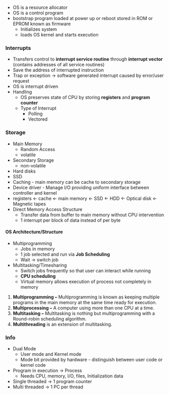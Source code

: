 - OS is a resource allocator
- OS is a control program
- bootstrap program loaded at power up or reboot stored in ROM or EPROM known as firmware
	- Initializes system
	- loads OS kernel and starts execution


### Interrupts

- Transfers control to **interrupt service routine** through **interrupt vector** (contains addresses of all service routines)
- Save the address of interrupted instruction
- Trap or exception -> software generated interrupt caused by error/user request
- OS is interrupt driven
- Handling
	- OS preserves state of CPU by storing **registers** and **program counter**
	- Type of Interrupt
		- Polling
		- Vectored

### Storage
- Main Memory
	- Random Access
	- volatile
- Secondary Storage
	- non-volatile
- Hard disks
- SSD
- Caching - main memory can be cache to secondary storage
- Device driver - Manage I/O providing uniform interface between controller and kernel
- registers <- cache <- main memory <- SSD <- HDD <- Optical disk <- Magnetic tapes
- Direct Memory Access Structure
	- Transfer data from buffer to main memory without CPU intervention
	- 1 interrupt per block of data instead of per byte


#### OS Architecture/Structure
- Multiprogramming
	- Jobs in memory
	- 1 job selected and run via **Job Scheduling**
	- Wait -> switch job
- Multitasking/Timesharing
	- Switch jobs frequently so that user can interact while running
	- **CPU scheduling**
	- Virtual memory allows execution of process not completely in memory

1. **Multiprogramming –** Multiprogramming is known as keeping multiple programs in the main memory at the same time ready for execution.
2. **Multiprocessing –** A computer using more than one CPU at a time.
3. **Multitasking –** Multitasking is nothing but multiprogramming with a Round-robin scheduling algorithm.
4. **Multithreading** is an extension of multitasking.

### Info
- Dual Mode
	- User mode and Kernel mode
	- Mode bit provided by hardware - distinguish between user code or kernel code
- Program in execution -> Process
	- Needs CPU, memory, I/O, files, Initialization data
- Single threaded -> 1 program counter
- Multi threaded -> 1 PC per thread
